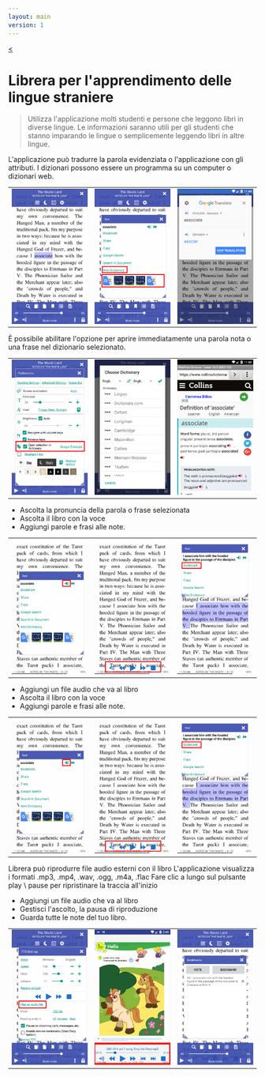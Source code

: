 ```yaml
---
layout: main
version: 1
---
```

[<](/wiki/faq/it)

# Librera per l'apprendimento delle lingue straniere

> Utilizza l'applicazione molti studenti e persone che leggono libri in diverse lingue.
Le informazioni saranno utili per gli studenti che stanno imparando le lingue o semplicemente leggendo libri in altre lingue.

L'applicazione può tradurre la parola evidenziata o l'applicazione con gli attributi.
I dizionari possono essere un programma su un computer o dizionari web.

||||
|-|-|-|
|![](1.png)|![](2.png)|![](3.png)|


È possibile abilitare l'opzione per aprire immediatamente una parola nota o una frase nel dizionario selezionato.

||||
|-|-|-|
|![](4.png)|![](5.png)|![](6.png)|


* Ascolta la pronuncia della parola o frase selezionata
* Ascolta il libro con la voce
* Aggiungi parole e frasi alle note.

||||
|-|-|-|
|![](7.png)|![](8.png)|![](9.png)|


* Aggiungi un file audio che va al libro
* Ascolta il libro con la voce
* Aggiungi parole e frasi alle note.

||||
|-|-|-|
|![](7.png)|![](8.png)|![](9.png)|


Librera può riprodurre file audio esterni con il libro
L'applicazione visualizza i formati .mp3, .mp4, .wav, .ogg, .m4a, .flac
Fare clic a lungo sul pulsante play \ pause per ripristinare la traccia all'inizio

* Aggiungi un file audio che va al libro
* Gestisci l'ascolto, la pausa di riproduzione
* Guarda tutte le note del tuo libro.

||||
|-|-|-|
|![](10.png)|![](11.png)|![](12.png)|
